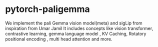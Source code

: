 # pytorch-paligemma

We implement the pali Gemma vision model(meta) and sigLip from inspiration from Umar Jamil
It includes concepts like vision transformer, contrastive learning, gemma language model , KV Caching, Rotatory positional encoding , multi head attention and more.
